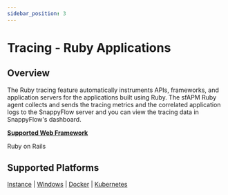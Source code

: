 ```yaml
---
sidebar_position: 3 
---
```



# Tracing - Ruby Applications

## Overview

The Ruby tracing feature automatically instruments APIs, frameworks, and application servers for the applications built using Ruby. The sfAPM Ruby agent collects and sends the tracing metrics and the correlated application logs to the SnappyFlow server and you can view the tracing data in SnappyFlow's dashboard.

<div class="blue_textbox">
	<b><u>Supported Web Framework</u></b>
	<p>
     Ruby on Rails
	</p>
</div>

## Supported Platforms

[Instance](/docs/sidebar-sf-selfhosted-turbo/Tracing/ruby/instance) | [Windows](/docs/sidebar-sf-selfhosted-turbo/Tracing/ruby/instance) | [Docker](/docs/sidebar-sf-selfhosted-turbo/Tracing/ruby/docker) | [Kubernetes](/docs/sidebar-sf-selfhosted-turbo/Tracing/ruby/kubernetes) 

